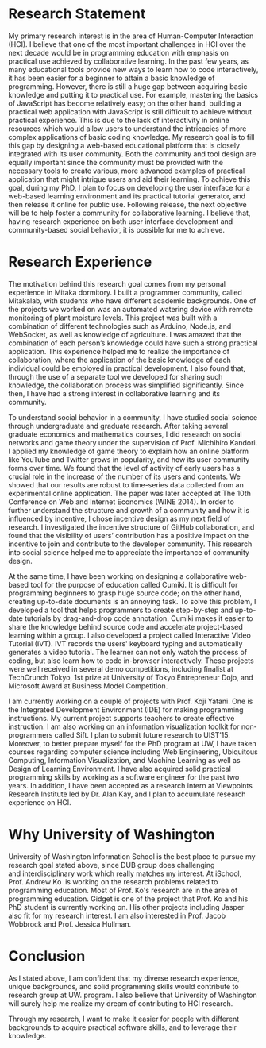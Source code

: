 # Research Statement
My primary research interest is in the area of Human-Computer Interaction (HCI). I believe that one of the most important challenges in HCI over the next decade would be in programming education with emphasis on practical use achieved by collaborative learning. In the past few years, as many educational tools provide new ways to learn how to code interactively, it has been easier for a beginner to attain a basic knowledge of programming. However, there is still a huge gap between acquiring basic knowledge and putting it to practical use. For example, mastering the basics of JavaScript has become relatively easy; on the other hand, building a practical web application with JavaScript is still difficult to achieve without practical experience. This is due to the lack of interactivity in online resources which would allow users to understand the intricacies of more complex applications of basic coding knowledge.
My research goal is to fill this gap by designing a web-based educational platform that is closely integrated with its user community. Both the community and tool design are equally important since the community must be provided with the necessary tools to create various, more advanced  examples of practical application that might intrigue users and aid their learning.
To achieve this goal, during my PhD, I plan to focus on developing the user interface for a web-based  learning environment and its  practical tutorial generator, and then release it online for public use. Following release, the next objective will be to help foster a community for collaborative learning. I believe that, having research experience on both user interface development and community-based social behavior, it is possible for me to achieve.

# Research Experience 
The motivation behind this research goal comes from my personal experience in	Mitaka dormitory. I built a programmer community, called Mitakalab, with students who have different academic backgrounds. One of the projects we worked on was an automated watering device with remote monitoring of plant moisture levels. This project was built with a combination of different technologies such as Arduino, Node.js, and WebSocket, as well as knowledge of agriculture. I was amazed that the combination of each person’s knowledge could have such a strong practical application. This experience helped me to realize the importance of collaboration, where the application of the basic knowledge of each individual could be employed in practical development. I also found that, through the use of a separate tool we developed for sharing such knowledge, the collaboration process was simplified significantly. Since then, I have had a strong interest in collaborative learning and its community.

To understand social behavior in a community, I have studied social science through undergraduate and graduate research. After taking several graduate economics and mathematics courses, I did research on social networks and game theory under the supervision of Prof. Michihiro Kandori. I applied my knowledge of game theory to explain how an online platform like YouTube and Twitter grows in popularity, and how its user community forms over time. We found that the level of activity of early users has a crucial role in the increase of the number of its users and contents. We showed that our results are robust to time-series data collected from an experimental online application. The paper was later  accepted at The 10th Conference on Web and Internet Economics (WINE 2014). In order to further understand the structure and growth of a community and how it is influenced by incentive, I chose incentive design as my next field of research. I investigated the incentive structure of GitHub collaboration, and found that the visibility of users’ contribution has a positive impact on the incentive to join and contribute to the developer community. This research into social science helped me to appreciate the importance of community design.

At the same time, I have been working on designing a collaborative web-based tool for the purpose of education called Cumiki. It is difficult for programming beginners to grasp huge source code; on the other hand, creating up-to-date documents is an annoying task. To solve this problem, I developed a tool that helps programmers to create step-by-step and up-to-date tutorials by drag-and-drop code annotation. Cumiki makes it easier to share the knowledge behind source code and accelerate project-based learning within a group. I also developed a project called Interactive Video Tutorial (IVT). IVT records the users' keyboard typing and automatically generates a video tutorial. The learner can not only watch the process of coding, but also learn how to code in-browser interactively. These projects were well received in several demo competitions, including finalist at TechCrunch Tokyo, 1st prize at University of Tokyo Entrepreneur Dojo, and Microsoft Award at Business Model Competition. 

I am currently working on a couple of projects with Prof. Koji Yatani. One is the Integrated Development Environment (IDE) for making programming instructions. My current project supports teachers to create effective instruction. I am also working on an information visualization toolkit for non-programmers called Sift. I plan to submit future research to UIST’15.
Moreover, to better prepare myself for the PhD program at UW, I have taken courses regarding computer science including Web Engineering, Ubiquitous Computing, Information Visualization, and Machine Learning as well as Design of Learning Environment. I have also acquired solid practical programming skills by working as a software engineer for the past two years. In addition, I have been accepted as a research intern at Viewpoints Research Institute led by Dr. Alan Kay, and I plan to accumulate research experience on HCI.

# Why University of Washington
University of Washington Information School is the best place to pursue my research goal stated above, since DUB group does challenging and interdisciplinary work which really matches my interest. At iSchool, Prof. Andrew Ko  is working on the research problems related to programming education. Most of Prof. Ko's research are in the area of programming education. Gidget is one of the project that Prof. Ko and his PhD student is currently working on. His other projects including Jasper also fit for my research interest. I am also interested in Prof. Jacob Wobbrock and Prof. Jessica Hullman.

# Conclusion
As I stated above, I am confident that my diverse research experience, unique backgrounds, and solid programming skills would contribute to research group at UW. program. I also believe that University of Washington will surely help me realize my dream of contributing to HCI research.

Through my research, I want to make it easier for people with different backgrounds to acquire practical software skills, and to leverage their knowledge.
